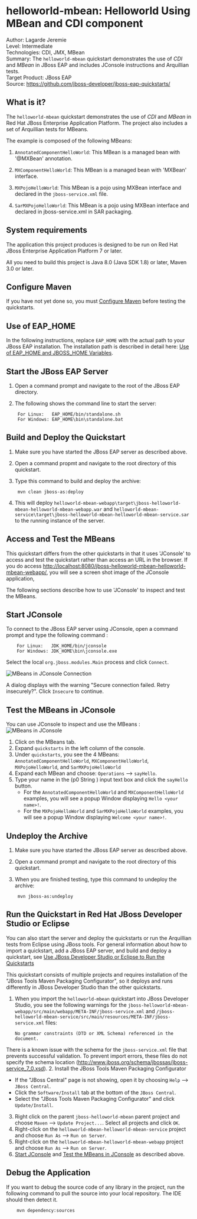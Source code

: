 helloworld-mbean: Helloworld Using MBean and CDI component
======================================================
Author: Lagarde Jeremie  
Level: Intermediate  
Technologies: CDI, JMX, MBean  
Summary: The `helloworld-mbean` quickstart demonstrates the use of *CDI* and *MBean* in JBoss EAP and includes JConsole instructions and Arquillian tests.  
Target Product: JBoss EAP  
Source: <https://github.com/jboss-developer/jboss-eap-quickstarts/>  

What is it?
-----------

The `helloworld-mbean` quickstart demonstrates the use of *CDI* and *MBean* in Red Hat JBoss Enterprise Application Platform. The project also includes a set of Arquillian tests for MBeans.

The example is composed of the following MBeans:

1. `AnnotatedComponentHelloWorld`: This MBean is a managed bean with '@MXBean' annotation.

1. `MXComponentHelloWorld`:  This MBean is a managed bean with 'MXBean' interface.

1. `MXPojoHelloWorld`:  This MBean is a pojo using MXBean interface and declared in the `jboss-service.xml` file.

1. `SarMXPojoHelloWorld`:  This MBean is a pojo using MXBean interface and declared in jboss-service.xml in SAR packaging.

System requirements
-------------------

The application this project produces is designed to be run on Red Hat JBoss Enterprise Application Platform 7 or later. 

All you need to build this project is Java 8.0 (Java SDK 1.8) or later, Maven 3.0 or later.

 
Configure Maven
---------------

If you have not yet done so, you must [Configure Maven](https://github.com/jboss-developer/jboss-developer-shared-resources/blob/master/guides/CONFIGURE_MAVEN.md#configure-maven-to-build-and-deploy-the-quickstarts) before testing the quickstarts.


Use of EAP_HOME
---------------

In the following instructions, replace `EAP_HOME` with the actual path to your JBoss EAP installation. The installation path is described in detail here: [Use of EAP_HOME and JBOSS_HOME Variables](https://github.com/jboss-developer/jboss-developer-shared-resources/blob/master/guides/USE_OF_EAP_HOME.md#use-of-eap_home-and-jboss_home-variables).


Start the JBoss EAP Server
-------------------------

1. Open a command prompt and navigate to the root of the JBoss EAP directory.
2. The following shows the command line to start the server:

        For Linux:   EAP_HOME/bin/standalone.sh
        For Windows: EAP_HOME\bin\standalone.bat

 
Build and Deploy the Quickstart
-------------------------

1. Make sure you have started the JBoss EAP server as described above.
2. Open a command propmt and navigate to the root directory of this quickstart.
3. Type this command to build and deploy the archive:

        mvn clean jboss-as:deploy

4. This will deploy `helloworld-mbean-webapp\target\jboss-helloworld-mbean-helloworld-mbean-webapp.war` and `helloworld-mbean-service\target\jboss-helloworld-mbean-helloworld-mbean-service.sar` to the running instance of the server.


Access and Test the MBeans
--------------------------

This quickstart differs from the other quickstarts in that it uses 'JConsole' to access and test the quickstart rather than access an URL in the browser. If you do access <http://localhost:8080/jboss-helloworld-mbean-helloworld-mbean-webapp/>, you will see a screen shot image of the JConsole application,

The following sections describe how to use 'JConsole' to inspect and test the MBeans. 

Start JConsole
--------------

To connect to the JBoss EAP server using JConsole, open a command prompt and type the following command :

        For Linux:   JDK_HOME/bin/jconsole
        For Windows: JDK_HOME\bin\jconsole.exe

Select the local `org.jboss.modules.Main` process and click `Connect`.

![MBeans in JConsole Connection](helloworld-mbean-webapp/src/main/webapp/jconsole_connection.png)

A dialog displays with the warning "Secure connection failed. Retry insecurely?". Click `Insecure` to continue.

Test the MBeans in JConsole
---------------------------

You can use JConsole to inspect and use the MBeans :
![MBeans in JConsole](helloworld-mbean-webapp/src/main/webapp/jconsole.png)

1. Click on the MBeans tab.
2. Expand `quickstarts` in the left column of the console.
3. Under `quickstarts`, you see the 4 MBeans: `AnnotatedComponentHelloWorld`, `MXComponentHelloWorld`, `MXPojoHelloWorld`, and `SarMXPojoHelloWorld`
4. Expand each MBean and choose: `Operations` --> `sayHello`.
5. Type your name in the (p0 String ) input text box and click the `sayHello` button.
   * For the `AnnotatedComponentHelloWorld` and `MXComponentHelloWorld` examples, you will see a popup Window displaying `Hello <your name>!`.
   * For the `MXPojoHelloWorld` and `SarMXPojoHelloWorld` examples, you will see a popup Window displaying `Welcome <your name>!`.


Undeploy the Archive
--------------------

1. Make sure you have started the JBoss EAP server as described above.
2. Open a command prompt and navigate to the root directory of this quickstart.
3. When you are finished testing, type this command to undeploy the archive:

        mvn jboss-as:undeploy


Run the Quickstart in Red Hat JBoss Developer Studio or Eclipse
-------------------------------------
You can also start the server and deploy the quickstarts or run the Arquillian tests from Eclipse using JBoss tools. For general information about how to import a quickstart, add a JBoss EAP server, and build and deploy a quickstart, see [Use JBoss Developer Studio or Eclipse to Run the Quickstarts](https://github.com/jboss-developer/jboss-developer-shared-resources/blob/master/guides/USE_JBDS.md#use-jboss-developer-studio-or-eclipse-to-run-the-quickstarts) 

This quickstart consists of multiple projects and requires installation of the "JBoss Tools Maven Packaging Configurator", so it deploys and runs differently in JBoss Developer Studio than the other quickstarts.

1.  When you import the `helloworld-mbean` quickstart into JBoss Developer Studio, you see the following warnings for the `jboss-helloworld-mbean-webapp/src/main/webapp/META-INF/jboss-service.xml` and `/jboss-helloworld-mbean-service/src/main/resources/META-INF/jboss-service.xml` files:

        No grammar constraints (DTD or XML Schema) referenced in the document. 
    
   There is a known issue with the schema for the `jboss-service.xml` file that prevents successful validation. To prevent import errors, these files do not specify the schema location (http://www.jboss.org/schema/jbossas/jboss-service_7_0.xsd).
2. Install the JBoss Tools Maven Packaging Configurator
   * If the "JBoss Central" page is not showing, open it by choosing `Help` --> `JBoss Central`.
   * Click the `Software/Install` tab at the bottom of the `JBoss Central`.
   * Select the "JBoss Tools Maven Packaging Configurator" and click `Update/Install`.
3. Right click on the parent `jboss-helloworld-mbean` parent project and choose `Maven` --> `Update Project...`. Select all projects and click `OK`.
4. Right-click on the `helloworld-mbean-helloworld-mbean-service` project and choose `Run As` --> `Run on Server`. 
5. Right-click on the `helloworld-mbean-helloworld-mbean-webapp` project and choose `Run As` --> `Run on Server`. 
6. [Start JConsole](#start-jconsole) and [Test the MBeans in JConsole](#test-the-mbeans-in-jconsole) as described above.

Debug the Application
------------------------------------

If you want to debug the source code of any library in the project, run the following command to pull the source into your local repository. The IDE should then detect it.

        mvn dependency:sources

